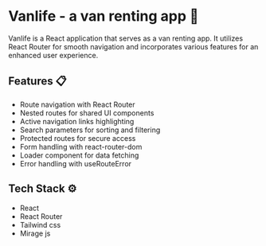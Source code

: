 # Vanlife - a van renting app 🚙

Vanlife is a React application that serves as a van renting app. It utilizes React Router for smooth navigation and incorporates various features for an enhanced user experience.

## Features 📋

- Route navigation with React Router
- Nested routes for shared UI components
- Active navigation links highlighting
- Search parameters for sorting and filtering
- Protected routes for secure access
- Form handling with react-router-dom
- Loader component for data fetching
- Error handling with useRouteError

## Tech Stack ⚙️

- React
- React Router
- Tailwind css
- Mirage js